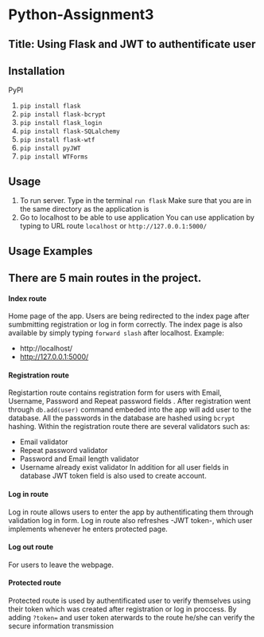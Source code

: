 # Python-Assignment3

## Title: Using Flask and JWT to authentificate user

## Installation
PyPI
1. ```pip install flask``` 
2. ```pip install flask-bcrypt``` 
3. ```pip install flask_login``` 
4. ```pip install flask-SQLalchemy```
5. ```pip install flask-wtf```
6. ```pip install pyJWT``` 
7. ```pip install WTForms``` 

## Usage 
1. To run server. Type in the terminal
```run flask```
Make sure that you are in the same directory as the application is
1. Go to localhost to be able to use application
You can use application by typing to URL route ```localhost``` or ```http://127.0.0.1:5000/```


## Usage Examples 
## There are 5 main routes in the project.

#### Index route
Home page of the app. Users are being redirected to the index page after sumbmitting registration or log in form correctly. The index page is also available by simply typing 
```forward slash``` after localhost. 
Example:
* http://localhost/
* http://127.0.0.1:5000/

#### Registration route 
Registartion route contains registration form for users with Email, Username, Password and Repeat password fields . After registration went through ```db.add(user)``` command embeded into the app will add user to the database. All the passwords in the database are hashed using ```bcrypt``` hashing. 
Within the registration route there are several validators such as:
* Email validator
* Repeat password validator
* Password and Email length validator
* Username already exist validator
In addition for all user fields in database JWT token field is also used to create account.

#### Log in route
Log in route allows users to enter the app by authentificating them through validation log in form. Log in route also refreshes -JWT token-, which user implements whenever he enters protected page.

#### Log out route
For users to leave the webpage.

#### Protected route
Protected route is used by authentificated user to verify themselves using their token which was created after registration or log in proccess. By adding ```?token=``` and user token aterwards to the route he/she can verify the secure information transmission


